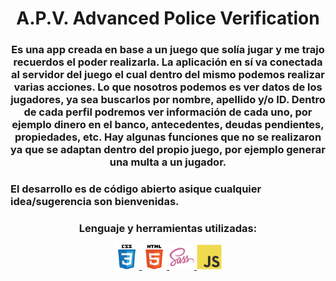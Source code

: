 <h1 align="center">A.P.V. Advanced Police Verification</h1>
<h3 align="center">Es una app creada en base a un juego que solía jugar y me trajo recuerdos el poder realizarla. La aplicación en sí va conectada al servidor del juego el cual dentro del mismo podemos realizar varias acciones. Lo que nosotros podemos es ver datos de los jugadores, ya sea buscarlos por nombre, apellido y/o ID. Dentro de cada perfil podremos ver información de cada uno, por ejemplo dinero en el banco, antecedentes, deudas pendientes, propiedades, etc. Hay algunas funciones que no se realizaron ya que se adaptan dentro del propio juego, por ejemplo generar una multa a un jugador.</h3>

<h3 align="left">El desarrollo es de código abierto asique cualquier idea/sugerencia son bienvenidas.</h3>
<p align="left">
</p>

<h3 align="center">Lenguaje y herramientas utilizadas:</h3>
<p align="center"> <a href="https://www.w3schools.com/css/" target="_blank" rel="noreferrer"> <img src="https://raw.githubusercontent.com/devicons/devicon/master/icons/css3/css3-original-wordmark.svg" alt="css3" width="40" height="40"/> </a> <a href="https://www.w3.org/html/" target="_blank" rel="noreferrer"> <img src="https://raw.githubusercontent.com/devicons/devicon/master/icons/html5/html5-original-wordmark.svg" alt="html5" width="40" height="40"/> </a></a> <a href="https://sass-lang.com" target="_blank" rel="noreferrer"> <img src="https://raw.githubusercontent.com/devicons/devicon/master/icons/sass/sass-original.svg" alt="sass" width="40" height="40"/> </a> <a href="https://developer.mozilla.org/en-US/docs/Web/JavaScript" target="_blank" rel="noreferrer"> <img src="https://raw.githubusercontent.com/devicons/devicon/master/icons/javascript/javascript-original.svg" alt="javascript" width="40" height="40"/></p> 
